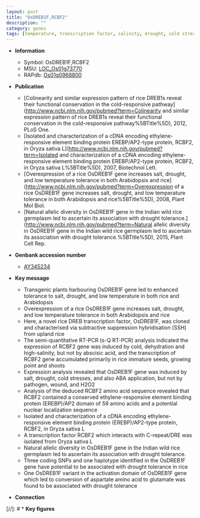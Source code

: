 ```yaml
---
layout: post
title: "OsDREB1F,RCBF2"
description: ""
category: genes
tags: [temperature, transcription factor, salinity, drought, cold stress, shoot, ethylene,  ABA , seed, salt, drought tolerance, tolerance]
---
```


* **Information**  
    + Symbol: OsDREB1F,RCBF2  
    + MSU: [LOC_Os01g73770](http://rice.plantbiology.msu.edu/cgi-bin/ORF_infopage.cgi?orf=LOC_Os01g73770)  
    + RAPdb: [Os01g0968800](http://rapdb.dna.affrc.go.jp/viewer/gbrowse_details/irgsp1?name=Os01g0968800)  

* **Publication**  
    + [Colinearity and similar expression pattern of rice DREB1s reveal their functional conservation in the cold-responsive pathway](http://www.ncbi.nlm.nih.gov/pubmed?term=Colinearity and similar expression pattern of rice DREB1s reveal their functional conservation in the cold-responsive pathway%5BTitle%5D), 2012, PLoS One.
    + [Isolated and characterization of a cDNA encoding ethylene-responsive element binding protein EREBP/AP2-type protein, RCBF2, in Oryza sativa L](http://www.ncbi.nlm.nih.gov/pubmed?term=Isolated and characterization of a cDNA encoding ethylene-responsive element binding protein EREBP/AP2-type protein, RCBF2, in Oryza sativa L%5BTitle%5D), 2007, Biotechnol Lett.
    + [Overexpression of a rice OsDREB1F gene increases salt, drought, and low temperature tolerance in both Arabidopsis and rice](http://www.ncbi.nlm.nih.gov/pubmed?term=Overexpression of a rice OsDREB1F gene increases salt, drought, and low temperature tolerance in both Arabidopsis and rice%5BTitle%5D), 2008, Plant Mol Biol.
    + [Natural allelic diversity in OsDREB1F gene in the Indian wild rice germplasm led to ascertain its association with drought tolerance.](http://www.ncbi.nlm.nih.gov/pubmed?term=Natural allelic diversity in OsDREB1F gene in the Indian wild rice germplasm led to ascertain its association with drought tolerance.%5BTitle%5D), 2015, Plant Cell Rep.

* **Genbank accession number**  
    + [AY345234](http://www.ncbi.nlm.nih.gov/nuccore/AY345234)

* **Key message**  
    + Transgenic plants harbouring OsDREB1F gene led to enhanced tolerance to salt, drought, and low temperature in both rice and Arabidopsis
    + Overexpression of a rice OsDREB1F gene increases salt, drought, and low temperature tolerance in both Arabidopsis and rice
    + Here, a novel rice DREB transcription factor, OsDREB1F, was cloned and characterised via subtractive suppression hybridisation (SSH) from upland rice
    + The semi-quantitative RT-PCR (s-Q RT-PCR) analysis indicated the expression of RCBF2 gene was induced by cold, dehydration and high-salinity, but not by abscisic acid, and the transcription of RCBF2 gene accumulated primarily in rice immature seeds, growing point and shoots
    + Expression analysis revealed that OsDREB1F gene was induced by salt, drought, cold stresses, and also ABA application, but not by pathogen, wound, and H2O2
    + Analysis of the deduced RCBF2 amino acid sequence revealed that RCBF2 contained a conserved ethylene-responsive element binding protein (EREBP)/AP2 domain of 59 amino acids and a potential nuclear localization sequence
    + Isolated and characterization of a cDNA encoding ethylene-responsive element binding protein (EREBP)/AP2-type protein, RCBF2, in Oryza sativa L
    + A transcription factor RCBF2 which interacts with C-repeat/DRE was isolated from Oryza sativa L
    + Natural allelic diversity in OsDREB1F gene in the Indian wild rice germplasm led to ascertain its association with drought tolerance.
    + Three coding SNPs and one haplotype identified in the OsDREB1F gene have potential to be associated with drought tolerance in rice
    + One OsDREB1F variant in the activation domain of OsDREB1F gene which led to conversion of aspartate amino acid to glutamate was found to be associated with drought tolerance

* **Connection**  

[//]: # * **Key figures**  


